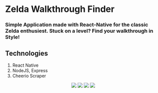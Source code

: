 
# Zelda Walkthrough Finder

### Simple Application made with React-Native for the classic Zelda enthusiest. Stuck on a level? Find your walkthrough in Style!

## Technologies

1. React Native
2. NodeJS, Express
3. Cheerio Scraper

<div align="center">
  <img src="IMG/Search" /> <img style="{display: inline}" src="img/Screen Shot 2017-04-13 at 11.06.05 PM.png" />
  <img src="img/Walkthrough" /> <img style="{display: inline}" src="img/Screen Shot 2017-04-13 at 11.06.40 PM.png" />
</div>

